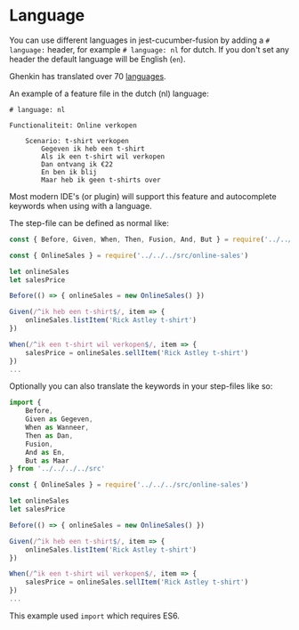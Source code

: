 # Language

You can use different languages in jest-cucumber-fusion by adding a `# language:` header, 
for example `# language: nl` for dutch. 
If you don't set any header the default language will be English (`en`).

Ghenkin has translated over 70 [languages](https://cucumber.io/docs/gherkin/languages/).

An example of a feature file in the dutch (nl) language:

```gherkin
# language: nl

Functionaliteit: Online verkopen

    Scenario: t-shirt verkopen
        Gegeven ik heb een t-shirt
        Als ik een t-shirt wil verkopen
        Dan ontvang ik €22
        En ben ik blij
        Maar heb ik geen t-shirts over
```
Most modern IDE's (or plugin) will support this feature and autocomplete keywords when using with a language.

The step-file can be defined as normal like:

```javascript
const { Before, Given, When, Then, Fusion, And, But } = require('../../../../src')

const { OnlineSales } = require('../../../src/online-sales')

let onlineSales
let salesPrice

Before(() => { onlineSales = new OnlineSales() })

Given(/^ik heb een t-shirt$/, item => {
    onlineSales.listItem('Rick Astley t-shirt')
})

When(/^ik een t-shirt wil verkopen$/, item => {
    salesPrice = onlineSales.sellItem('Rick Astley t-shirt')
})
...
```

Optionally you can also translate the keywords in your step-files like so:

```javascript
import {
    Before, 
    Given as Gegeven, 
    When as Wanneer, 
    Then as Dan, 
    Fusion, 
    And as En, 
    But as Maar
} from '../../../../src'

const { OnlineSales } = require('../../../src/online-sales')

let onlineSales
let salesPrice

Before(() => { onlineSales = new OnlineSales() })

Given(/^ik heb een t-shirt$/, item => {
    onlineSales.listItem('Rick Astley t-shirt')
})

When(/^ik een t-shirt wil verkopen$/, item => {
    salesPrice = onlineSales.sellItem('Rick Astley t-shirt')
})
...
```
This example used `import` which requires ES6.